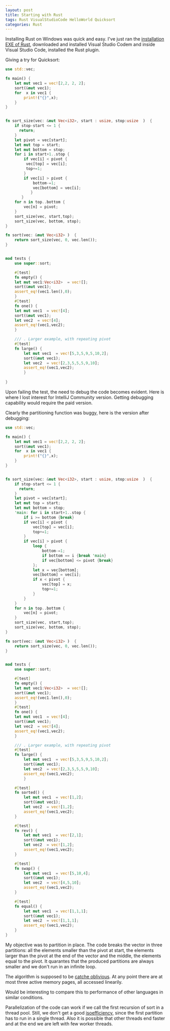 ```yaml
---
layout: post
title: Starting with Rust
tags: Rust VisualStudioCode HelloWorld Quicksort
categories: Rust
---
```



Installing Rust on Windows was quick and easy. I've just ran the <a href="https://www.rust-lang.org/tools/install">installation EXE of Rust</a>, downloaded and installed Visual Studio Codem and inside Visual Studio Code, installed the Rust plugin.


Giving a try for Quicksort:

```Rust
use std::vec;

fn main() {
    let mut vec1 = vec![2,2, 2, 2];
    sort(&mut vec1);
    for  x in vec1 {
        print!("{}",x);
    }
}


fn sort_size(vec: &mut Vec<i32>, start : usize, stop:usize  )  {
    if stop-start <= 1 {
      return;
    }
    let pivot = vec[start];
    let mut top = start;
    let mut bottom = stop;
    for i in start+1..stop {
        if vec[i] < pivot {
         vec[top] = vec[i];
         top+=1;
        }
        if vec[i] > pivot {
            bottom-=1;
            vec[bottom] = vec[i];
           }
       }
    for n in top..bottom {
        vec[n] = pivot;
    }
    sort_size(vec, start,top);
    sort_size(vec, bottom, stop);
}

fn sort(vec: &mut Vec<i32> )  {
    return sort_size(vec, 0, vec.len());
}


mod tests {
    use super::sort;

    #[test]
    fn empty() {
    let mut vec1:Vec<i32>  = vec![];
    sort(&mut vec1);
    assert_eq!(vec1.len(),0);
    }
    #[test]
    fn one() {
    let mut vec1  = vec![4];
    sort(&mut vec1);
    let vec2  = vec![4];
    assert_eq!(vec1,vec2);
    }    

    /// . Larger example, with repeating pivot 
    #[test]
    fn large() {
        let mut vec1  = vec![5,3,5,9,5,10,2];
        sort(&mut vec1);
        let vec2  = vec![2,3,5,5,5,9,10];
        assert_eq!(vec1,vec2);
        }    
    
}
```

Upon failing the test, the need to debug the code becomes evident. Here is where I lost interest for IntelliJ Community version. Getting debugging capability would require the paid version.

Clearly the partitioning function was buggy, here is the version after debugging:

```Rust
use std::vec;

fn main() {
    let mut vec1 = vec![2,2, 2, 2];
    sort(&mut vec1);
    for  x in vec1 {
        print!("{}",x);
    }
}


fn sort_size(vec: &mut Vec<i32>, start : usize, stop:usize  )  {
    if stop-start <= 1 {
      return;
    }
    let pivot = vec[start];
    let mut top = start;
    let mut bottom = stop;
    'main: for i in start+1..stop {
        if i >= bottom {break}
        if vec[i] < pivot {
            vec[top] = vec[i]; 
            top+=1;
        }
        if vec[i] > pivot {
            loop {
                bottom-=1;
                if bottom == i {break 'main}
                if vec[bottom] <= pivot {break}
            }; 
            let x = vec[bottom];
            vec[bottom] = vec[i];
            if x < pivot {
                vec[top] = x;
                top+=1;
            }
        }
    }
    for n in top..bottom {
        vec[n] = pivot;
    }
    sort_size(vec, start,top);
    sort_size(vec, bottom, stop);
}

fn sort(vec: &mut Vec<i32> )  {
    return sort_size(vec, 0, vec.len());
}


mod tests {
    use super::sort;

    #[test]
    fn empty() {
    let mut vec1:Vec<i32>  = vec![];
    sort(&mut vec1);
    assert_eq!(vec1.len(),0);
    }
    #[test]
    fn one() {
    let mut vec1  = vec![4];
    sort(&mut vec1);
    let vec2  = vec![4];
    assert_eq!(vec1,vec2);
    }    

    /// . Larger example, with repeating pivot 
    #[test]
    fn large() {
        let mut vec1  = vec![5,3,5,9,5,10,2];
        sort(&mut vec1);
        let vec2  = vec![2,3,5,5,5,9,10];
        assert_eq!(vec1,vec2);
        }    

    #[test]
    fn sorted() {
        let mut vec1  = vec![1,2];
        sort(&mut vec1);
        let vec2  = vec![1,2];
        assert_eq!(vec1,vec2);
    }  

    #[test]
    fn rev() {
        let mut vec1  = vec![2,1];
        sort(&mut vec1);
        let vec2  = vec![1,2];
        assert_eq!(vec1,vec2);
    }      

    #[test]
    fn swap() {
        let mut vec1  = vec![5,10,4];
        sort(&mut vec1);
        let vec2  = vec![4,5,10];
        assert_eq!(vec1,vec2);
    }  

    #[test]
    fn equal() {
        let mut vec1  = vec![1,1,1];
        sort(&mut vec1);
        let vec2  = vec![1,1,1];
        assert_eq!(vec1,vec2);
    }      
}  
```

My objective was to partition in place. The code breaks the vector in three partitions: all the elements smaller than the pivot at start, the elements larger than the pivot at the end of the vector and the middle, the elements equal to the pivot. It quarantes that the produced partitions are always smaller and we don't run in an infinite loop.

The algorithm is supposed to be <a href="https://en.wikipedia.org/wiki/Cache-oblivious_algorithm"> catche oblivious</a>. At any point there are at most three active memory pages, all accessed linearily.

Would be interesting to compare this to performance of other languages in similar conditions.

Parallelization of the code can work if we call the first recursion of sort in a thread pool. Still, we don't get a good <a href="http://parallelcomp.github.io/isoefficiency.pdf">isoefficiency</a>, since the first partition has to run in a single thread. Also it is possible that other threads end faster and at the end we are left with few worker threads.
